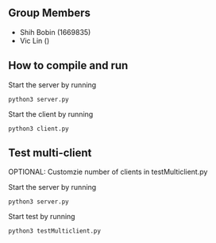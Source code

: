 ## Group Members
- Shih Bobin (1669835)
- Vic Lin ()
  
## How to compile and run
Start the server by running 
```
python3 server.py
```
Start the client by running
```
python3 client.py 
```

## Test multi-client 
OPTIONAL: Customzie number of clients in testMulticlient.py 

Start the server by running 
```
python3 server.py
```
Start test by running 
```
python3 testMulticlient.py 
```